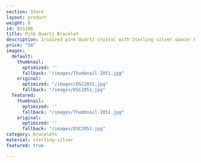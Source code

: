 ```yaml
---
section: Store
layout: product
weight: 0
id: BSS106
title: Pink Quartz Bracelet
description: Iridized pink Quartz crystal with Sterling silver spacer beads
price: "58"
images:
  default:
    thumbnail:
      optimized: ''
      fallback: "/images/Thumbnail-2051.jpg"
    original:
      optimized: "/images/DSC2051.jpg"
      fallback: "/images/DSC2051.jpg"
  featured:
    thumbnail:
      optimized: ''
      fallback: "/images/Thumbnail-2051.jpg"
    original:
      optimized: ''
      fallback: "/images/DSC2051.jpg"
category: bracelets
material: sterling-silver
featured: true

---
```

